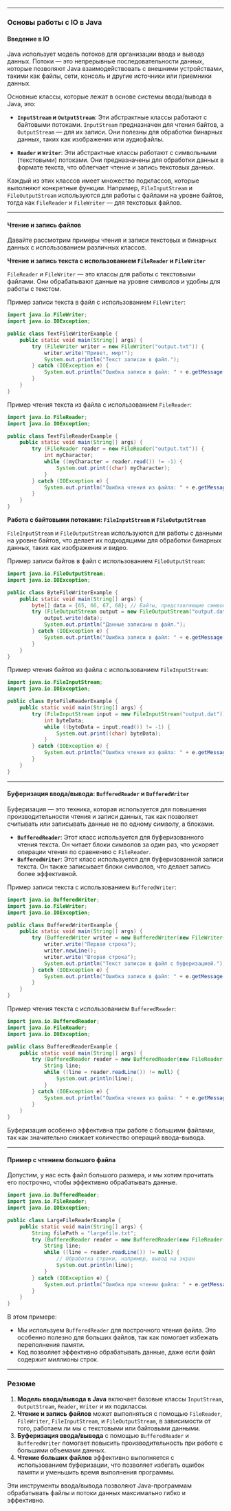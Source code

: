 
---

### Основы работы с IO в Java

#### Введение в IO

Java использует модель потоков для организации ввода и вывода данных. Потоки — это непрерывные последовательности данных, которые позволяют Java взаимодействовать с внешними устройствами, такими как файлы, сети, консоль и другие источники или приемники данных.

Основные классы, которые лежат в основе системы ввода/вывода в Java, это:

- **`InputStream` и `OutputStream`**: Эти абстрактные классы работают с байтовыми потоками. `InputStream` предназначен для чтения байтов, а `OutputStream` — для их записи. Они полезны для обработки бинарных данных, таких как изображения или аудиофайлы.
  
- **`Reader` и `Writer`**: Эти абстрактные классы работают с символьными (текстовыми) потоками. Они предназначены для обработки данных в формате текста, что облегчает чтение и запись текстовых данных.

Каждый из этих классов имеет множество подклассов, которые выполняют конкретные функции. Например, `FileInputStream` и `FileOutputStream` используются для работы с файлами на уровне байтов, тогда как `FileReader` и `FileWriter` — для текстовых файлов.

---

#### Чтение и запись файлов

Давайте рассмотрим примеры чтения и записи текстовых и бинарных данных с использованием различных классов.

**Чтение и запись текста с использованием `FileReader` и `FileWriter`**

`FileReader` и `FileWriter` — это классы для работы с текстовыми файлами. Они обрабатывают данные на уровне символов и удобны для работы с текстом.

Пример записи текста в файл с использованием `FileWriter`:
```java
import java.io.FileWriter;
import java.io.IOException;

public class TextFileWriterExample {
    public static void main(String[] args) {
        try (FileWriter writer = new FileWriter("output.txt")) {
            writer.write("Привет, мир!");
            System.out.println("Текст записан в файл.");
        } catch (IOException e) {
            System.out.println("Ошибка записи в файл: " + e.getMessage());
        }
    }
}
```

Пример чтения текста из файла с использованием `FileReader`:
```java
import java.io.FileReader;
import java.io.IOException;

public class TextFileReaderExample {
    public static void main(String[] args) {
        try (FileReader reader = new FileReader("output.txt")) {
            int myCharacter;
            while ((myCharacter = reader.read()) != -1) {
                System.out.print((char) myCharacter);
            }
        } catch (IOException e) {
            System.out.println("Ошибка чтения из файла: " + e.getMessage());
        }
    }
}
```

**Работа с байтовыми потоками: `FileInputStream` и `FileOutputStream`**

`FileInputStream` и `FileOutputStream` используются для работы с данными на уровне байтов, что делает их подходящими для обработки бинарных данных, таких как изображения и видео.

Пример записи байтов в файл с использованием `FileOutputStream`:
```java
import java.io.FileOutputStream;
import java.io.IOException;

public class ByteFileWriterExample {
    public static void main(String[] args) {
        byte[] data = {65, 66, 67, 68}; // Байты, представляющие символы A, B, C, D
        try (FileOutputStream output = new FileOutputStream("output.dat")) {
            output.write(data);
            System.out.println("Данные записаны в файл.");
        } catch (IOException e) {
            System.out.println("Ошибка записи в файл: " + e.getMessage());
        }
    }
}
```

Пример чтения байтов из файла с использованием `FileInputStream`:
```java
import java.io.FileInputStream;
import java.io.IOException;

public class ByteFileReaderExample {
    public static void main(String[] args) {
        try (FileInputStream input = new FileInputStream("output.dat")) {
            int byteData;
            while ((byteData = input.read()) != -1) {
                System.out.print((char) byteData);
            }
        } catch (IOException e) {
            System.out.println("Ошибка чтения из файла: " + e.getMessage());
        }
    }
}
```

---

#### Буферизация ввода/вывода: `BufferedReader` и `BufferedWriter`

Буферизация — это техника, которая используется для повышения производительности чтения и записи данных, так как позволяет считывать или записывать данные не по одному символу, а блоками.

- **`BufferedReader`**: Этот класс используется для буферизованного чтения текста. Он читает блоки символов за один раз, что ускоряет операции чтения по сравнению с `FileReader`.
- **`BufferedWriter`**: Этот класс используется для буферизованной записи текста. Он также записывает блоки символов, что делает запись более эффективной.

Пример записи текста с использованием `BufferedWriter`:
```java
import java.io.BufferedWriter;
import java.io.FileWriter;
import java.io.IOException;

public class BufferedWriterExample {
    public static void main(String[] args) {
        try (BufferedWriter writer = new BufferedWriter(new FileWriter("output.txt"))) {
            writer.write("Первая строка");
            writer.newLine();
            writer.write("Вторая строка");
            System.out.println("Текст записан в файл с буферизацией.");
        } catch (IOException e) {
            System.out.println("Ошибка записи в файл: " + e.getMessage());
        }
    }
}
```

Пример чтения текста с использованием `BufferedReader`:
```java
import java.io.BufferedReader;
import java.io.FileReader;
import java.io.IOException;

public class BufferedReaderExample {
    public static void main(String[] args) {
        try (BufferedReader reader = new BufferedReader(new FileReader("output.txt"))) {
            String line;
            while ((line = reader.readLine()) != null) {
                System.out.println(line);
            }
        } catch (IOException e) {
            System.out.println("Ошибка чтения из файла: " + e.getMessage());
        }
    }
}
```

Буферизация особенно эффективна при работе с большими файлами, так как значительно снижает количество операций ввода-вывода.

---

#### Пример с чтением большого файла

Допустим, у нас есть файл большого размера, и мы хотим прочитать его построчно, чтобы эффективно обрабатывать данные.

```java
import java.io.BufferedReader;
import java.io.FileReader;
import java.io.IOException;

public class LargeFileReaderExample {
    public static void main(String[] args) {
        String filePath = "largefile.txt";
        try (BufferedReader reader = new BufferedReader(new FileReader(filePath))) {
            String line;
            while ((line = reader.readLine()) != null) {
                // Обработка строки, например, вывод на экран
                System.out.println(line);
            }
        } catch (IOException e) {
            System.out.println("Ошибка при чтении файла: " + e.getMessage());
        }
    }
}
```

В этом примере:
- Мы используем `BufferedReader` для построчного чтения файла. Это особенно полезно для больших файлов, так как помогает избежать переполнения памяти.
- Код позволяет эффективно обрабатывать данные, даже если файл содержит миллионы строк.

---

### Резюме

1. **Модель ввода/вывода в Java** включает базовые классы `InputStream`, `OutputStream`, `Reader`, `Writer` и их подклассы.
2. **Чтение и запись файлов** может выполняться с помощью `FileReader`, `FileWriter`, `FileInputStream`, и `FileOutputStream`, в зависимости от того, работаем ли мы с текстовыми или байтовыми данными.
3. **Буферизация ввода/вывода** с помощью `BufferedReader` и `BufferedWriter` помогает повысить производительность при работе с большими объемами данных.
4. **Чтение больших файлов** эффективно выполняется с использованием буферизации, что позволяет избегать ошибок памяти и уменьшить время выполнения программы. 

Эти инструменты ввода/вывода позволяют Java-программам обрабатывать файлы и потоки данных максимально гибко и эффективно.